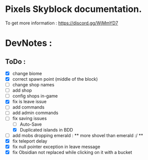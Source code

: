 # Pixels Skyblock documentation.

To get more information : https://discord.gg/WjMmYD7

# DevNotes :

## ToDo :

- [x] change biome
- [x] correct spawn point (middle of the block)
- [ ] change shop names
- [ ] add shop
- [ ] config shops in-game
- [x] fix is leave issue
- [ ] add commands
- [ ] add admin commands
- [ ] fix saving issues
	- [ ] Auto-Save
	- [x] Duplicated islands in BDD
- [ ] add mobs dropping emerald : ** more shovel than emerald :/ **
- [x] fix teleport delay
- [x] fix null pointer exception in leave message
- [x] fix Obsidian not replaced while clicking on it with a bucket
